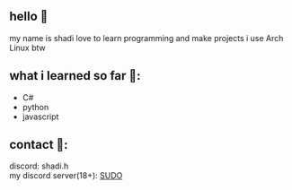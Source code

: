 ## hello 👋
 my name is shadi
love to learn programming and make projects
i use Arch Linux btw

## what i learned so far 📔:
- C#
- python
- javascript

## contact 📝:
discord: shadi.h<br>
my discord server(18+): [SUDO](https://discord.gg/sudors)

<!---
shadi993/shadi993 is a ✨ special ✨ repository because its `README.md` (this file) appears on your GitHub profile.
You can click the Preview link to take a look at your changes.
--->
